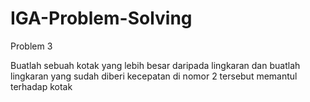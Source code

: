 # IGA-Problem-Solving
Problem 3

Buatlah sebuah kotak yang lebih besar daripada lingkaran dan buatlah lingkaran yang sudah diberi kecepatan di nomor 2 tersebut memantul terhadap kotak
